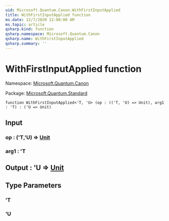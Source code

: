 ```yaml
---
uid: Microsoft.Quantum.Canon.WithFirstInputApplied
title: WithFirstInputApplied function
ms.date: 12/7/2020 12:00:00 AM
ms.topic: article
qsharp.kind: function
qsharp.namespace: Microsoft.Quantum.Canon
qsharp.name: WithFirstInputApplied
qsharp.summary: ''
---
```


# WithFirstInputApplied function

Namespace: [Microsoft.Quantum.Canon](xref:Microsoft.Quantum.Canon)

Package: [Microsoft.Quantum.Standard](https://nuget.org/packages/Microsoft.Quantum.Standard)




```qsharp
function WithFirstInputApplied<'T, 'U> (op : (('T, 'U) => Unit), arg1 : 'T) : ('U => Unit)
```


## Input

### op : ('T,'U) => [Unit](xref:microsoft.quantum.lang-ref.unit) 




### arg1 : 'T





## Output : 'U => [Unit](xref:microsoft.quantum.lang-ref.unit) 



## Type Parameters

### 'T


### 'U

